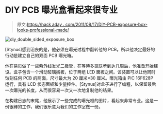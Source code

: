 # DIY PCB 曝光盒看起来很专业

> 原文:[https://hack aday . com/2011/08/17/DIY-PCB-exposure-box-looks-professional-made/](https://hackaday.com/2011/08/17/diy-pcb-exposure-box-looks-professionally-made/)

![diy_double_sided_exposure_box](../Images/6b66da0cd869d904a86b9ceac2735f1a.png "diy_double_sided_exposure_box")

[Stynus]感到沮丧的是，他必须在曝光过程中翻转他的 PCB，所以他决定最好的行动是建立自己的双面 PCB 曝光箱。

他在易贝做了一些紫外线发光二极管，在等待多氯联苯到达几周后，他准备开始建设。盒子包含一个滑动玻璃搁板，位于两组 LED 面板之间。该装置可以让他同时蚀刻任何 PCB 的两面，尺寸最大为 20 厘米×30 厘米。曝光箱由 PIC 16F628P 运行，具有 LCD 状态面板和少量控件。[Stynus]对盒子进行了编程，以保留最后一次曝光的长度，从而很容易一次又一次地复制他的结果。

在构建日志的末尾，他展示了一些完成的曝光框的图片，看起来非常专业。这是一份很棒的工作，我们很乐意为我们的工作室做一份。
